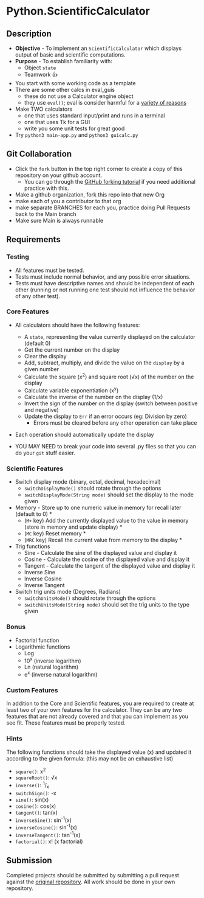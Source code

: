 # Python.ScientificCalculator

## Description

- **Objective** - To implement an `ScientificCalculator` which displays output of basic and scientific computations.
- **Purpose** - To establish familiarity with:
  - Object `state`
  - Teamwork :+1:
- You start with some working code as a template
- There are some other calcs in eval_guis
  - these do not use a Calculator engine object
  - they use `eval()`; eval is consider harmful for a [variety of reasons](https://stackoverflow.com/questions/1832940/why-is-using-eval-a-bad-practice)
- Make TWO calculators
  - one that uses standard input/print and runs in a terminal
  - one that uses Tk for a GUI
  - write you some unit tests for great good
- Try `python3 main-app.py` and `python3 guicalc.py`

## Git Collaboration

- Click the `fork` button in the top right corner to create a copy of this repository on your github account.
  - You can go through the [GitHub forking tutorial](https://help.github.com/articles/fork-a-repo/) if you need additional practice with this.
- Make a github organization, fork this repo into that new Org
- make each of you a contributor to that org
- make separate BRANCHES for each you, practice doing Pull Requests back to the Main branch
- Make sure Main is always runnable

## Requirements

### Testing

- All features must be tested.
- Tests must include normal behavior, and any possible error situations.
- Tests must have descriptive names and should be independent of each other (running or not running one test should not influence the behavior of any other test).

### Core Features

- All calculators should have the following features:

  - A `state`, representing the value currently displayed on the calculator (default 0)
  - Get the current number on the display
  - Clear the display
  - Add, subtract, multiply, and divide the value on the `display` by a given number
  - Calculate the square (x<sup>2</sup>) and square root (√x) of the number on the display
  - Calculate variable exponentiation (x<sup>y</sup>)
  - Calculate the inverse of the number on the display (1/x)
  - Invert the sign of the number on the display (switch between positive and negative)
  - Update the display to `Err` if an error occurs (eg: Division by zero)
    - Errors must be cleared before any other operation can take place

- Each operation should automatically update the display
- YOU MAY NEED to break your code into several .py files so that you can do your `git` stuff easier.

### Scientific Features

- Switch display mode (binary, octal, decimal, hexadecimal)
  - `switchDisplayMode()` should rotate through the options
  - `switchDisplayMode(String mode)` should set the display to the mode given
- Memory - Store up to one numeric value in memory for recall later (default to 0) \*
  - (`M+` key) Add the currently displayed value to the value in memory (store in memory and update display) \*
  - (`MC` key) Reset memory \*
  - (`MRC` key) Recall the current value from memory to the display \*
- Trig functions
  - Sine - Calculate the sine of the displayed value and display it
  - Cosine - Calculate the cosine of the displayed value and display it
  - Tangent - Calculate the tangent of the displayed value and display it
  - Inverse Sine
  - Inverse Cosine
  - Inverse Tangent
- Switch trig units mode (Degrees, Radians)
  - `switchUnitsMode()` should rotate through the options
  - `switchUnitsMode(String mode)` should set the trig units to the type given

### Bonus

- Factorial function
- Logarithmic functions
  - Log
  - 10<sup>x</sup> (inverse logarithm)
  - Ln (natural logarithm)
  - e<sup>x</sup> (inverse natural logarithm)

### Custom Features

In addition to the Core and Scientific features, you are required to create at least two of your own features for the calculator. They can be any two features that are not already covered and that you can implement as you see fit. These features must be properly tested.

### Hints

The following functions should take the displayed value (x) and updated it according to the given formula: (this may not be an exhaustive list)

- `square()`: x<sup>2</sup>
- `squareRoot()`: √x
- `inverse()`: <sup>1</sup>/<sub>x</sub>
- `switchSign()`: -x
- `sine()`: sin(x)
- `cosine()`: cos(x)
- `tangent()`: tan(x)
- `inverseSine()`: sin<sup>-1</sup>(x)
- `inverseCosine()`: sin<sup>-1</sup>(x)
- `inverseTangent()`: tan<sup>-1</sup>(x)
- `factorial()`: x! (x factorial)

## Submission

Completed projects should be submitted by submitting a pull request against the [original repository](https://git.zipcode.rocks/Cohort4.2/ZCW-MacroLabs-OOP-ScientificCalculator). All work should be done in your own repository.
